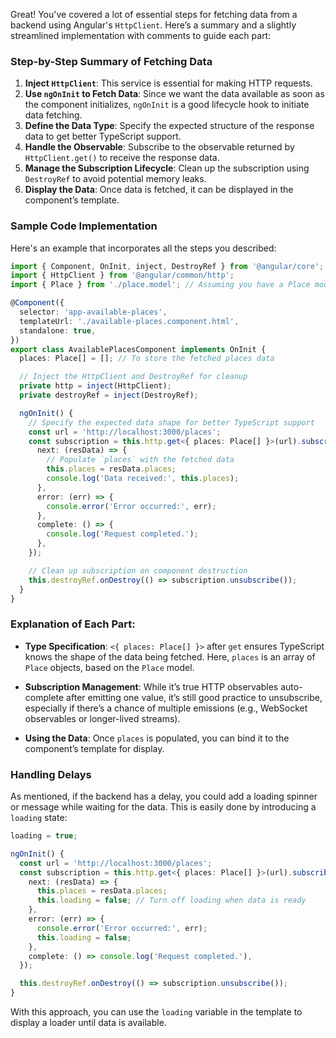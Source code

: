 Great! You've covered a lot of essential steps for fetching data from a backend using Angular's `HttpClient`. Here’s a summary and a slightly streamlined implementation with comments to guide each part:

### Step-by-Step Summary of Fetching Data

1. **Inject `HttpClient`**: This service is essential for making HTTP requests.
2. **Use `ngOnInit` to Fetch Data**: Since we want the data available as soon as the component initializes, `ngOnInit` is a good lifecycle hook to initiate data fetching.
3. **Define the Data Type**: Specify the expected structure of the response data to get better TypeScript support.
4. **Handle the Observable**: Subscribe to the observable returned by `HttpClient.get()` to receive the response data.
5. **Manage the Subscription Lifecycle**: Clean up the subscription using `DestroyRef` to avoid potential memory leaks.
6. **Display the Data**: Once data is fetched, it can be displayed in the component’s template.

### Sample Code Implementation

Here's an example that incorporates all the steps you described:

```typescript
import { Component, OnInit, inject, DestroyRef } from '@angular/core';
import { HttpClient } from '@angular/common/http';
import { Place } from './place.model'; // Assuming you have a Place model defined

@Component({
  selector: 'app-available-places',
  templateUrl: './available-places.component.html',
  standalone: true,
})
export class AvailablePlacesComponent implements OnInit {
  places: Place[] = []; // To store the fetched places data

  // Inject the HttpClient and DestroyRef for cleanup
  private http = inject(HttpClient);
  private destroyRef = inject(DestroyRef);

  ngOnInit() {
    // Specify the expected data shape for better TypeScript support
    const url = 'http://localhost:3000/places';
    const subscription = this.http.get<{ places: Place[] }>(url).subscribe({
      next: (resData) => {
        // Populate `places` with the fetched data
        this.places = resData.places;
        console.log('Data received:', this.places);
      },
      error: (err) => {
        console.error('Error occurred:', err);
      },
      complete: () => {
        console.log('Request completed.');
      },
    });

    // Clean up subscription on component destruction
    this.destroyRef.onDestroy(() => subscription.unsubscribe());
  }
}
```

### Explanation of Each Part:

- **Type Specification**: `<{ places: Place[] }>` after `get` ensures TypeScript knows the shape of the data being fetched. Here, `places` is an array of `Place` objects, based on the `Place` model.
  
- **Subscription Management**: While it’s true HTTP observables auto-complete after emitting one value, it’s still good practice to unsubscribe, especially if there’s a chance of multiple emissions (e.g., WebSocket observables or longer-lived streams).

- **Using the Data**: Once `places` is populated, you can bind it to the component’s template for display.

### Handling Delays

As mentioned, if the backend has a delay, you could add a loading spinner or message while waiting for the data. This is easily done by introducing a `loading` state:

```typescript
loading = true;

ngOnInit() {
  const url = 'http://localhost:3000/places';
  const subscription = this.http.get<{ places: Place[] }>(url).subscribe({
    next: (resData) => {
      this.places = resData.places;
      this.loading = false; // Turn off loading when data is ready
    },
    error: (err) => {
      console.error('Error occurred:', err);
      this.loading = false;
    },
    complete: () => console.log('Request completed.'),
  });

  this.destroyRef.onDestroy(() => subscription.unsubscribe());
}
```

With this approach, you can use the `loading` variable in the template to display a loader until data is available.
